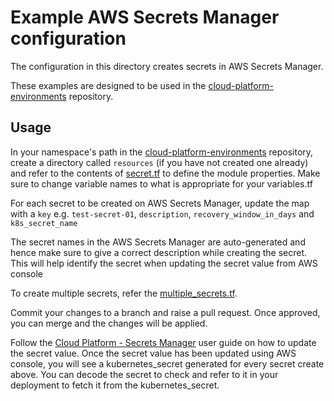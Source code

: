 # Example AWS Secrets Manager configuration

The configuration in this directory creates secrets in AWS Secrets Manager.

These examples are designed to be used in the [cloud-platform-environments](https://github.com/ministryofjustice/cloud-platform-environments/) repository.

## Usage

In your namespace's path in the [cloud-platform-environments](https://github.com/ministryofjustice/cloud-platform-environments/) repository, create a directory called `resources` (if you have not created one already) and refer to the contents of [secret.tf](secret.tf) to define the module properties. Make sure to change variable names to what is appropriate for your variables.tf

For each secret to be created on AWS Secrets Manager, update the map with a `key` e.g. `test-secret-01`, `description`, `recovery_window_in_days` and `k8s_secret_name`

The secret names in the AWS Secrets Manager are auto-generated and hence make sure to give a correct description while creating the secret. This will help identify the secret when updating the secret value from AWS console

To create multiple secrets, refer the [multiple_secrets.tf](multiple_secrets.tf).

Commit your changes to a branch and raise a pull request. Once approved, you can merge and the changes will be applied. 

Follow the [Cloud Platform - Secrets Manager](https://user-guide.cloud-platform.service.justice.gov.uk/documentation/deploying-an-app/add-secrets-to-deployment.html#adding-secrets-to-an-application) user guide on how to update the secret value. Once the secret value has been updated using AWS console, you will see a kubernetes_secret generated for every secret create above. You can decode the secret to check and refer to it in your deployment to fetch it from the kubernetes_secret.